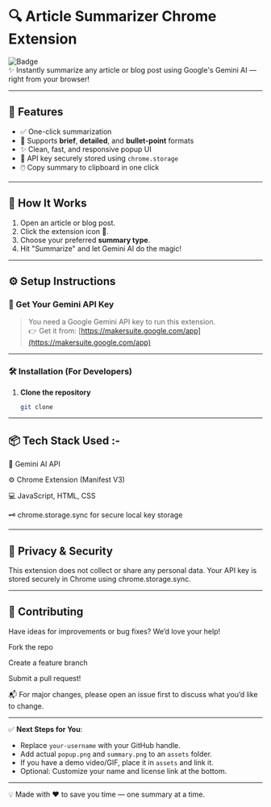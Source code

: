 # 🔍 Article Summarizer Chrome Extension

![Badge](https://img.shields.io/badge/Powered%20By-Gemini%20AI-ffb400?style=flat-square)  
✨ Instantly summarize any article or blog post using Google's Gemini AI — right from your browser!

---

## 🚀 Features

- ✅ One-click summarization
- 🎯 Supports **brief**, **detailed**, and **bullet-point** formats
- ✨ Clean, fast, and responsive popup UI
- 🔐 API key securely stored using `chrome.storage`
- 🖱️ Copy summary to clipboard in one click

---

## 🧠 How It Works

1. Open an article or blog post.
2. Click the extension icon 🧩.
3. Choose your preferred **summary type**.
4. Hit "Summarize" and let Gemini AI do the magic!

---

## ⚙️ Setup Instructions

### 🔑 Get Your Gemini API Key

> You need a Google Gemini API key to run this extension.  
> 👉 Get it from: [https://makersuite.google.com/app](https://makersuite.google.com/app)

---

### 🛠️ Installation (For Developers)

1. **Clone the repository**
   ```bash
   git clone 


---

📦 Tech Stack Used :-
---

🧠 Gemini AI API

⚙️ Chrome Extension (Manifest V3)

💻 JavaScript, HTML, CSS

🗝️ chrome.storage.sync for secure local key storage

---
🔐 Privacy & Security
---
This extension does not collect or share any personal data.
Your API key is stored securely in Chrome using chrome.storage.sync.

---
🙌 Contributing
---
Have ideas for improvements or bug fixes? We’d love your help!

Fork the repo

Create a feature branch

Submit a pull request!

📬 For major changes, please open an issue first to discuss what you’d like to change.


---

✅ **Next Steps for You**:
- Replace `your-username` with your GitHub handle.
- Add actual `popup.png` and `summary.png` to an `assets` folder.
- If you have a demo video/GIF, place it in `assets` and link it.
- Optional: Customize your name and license link at the bottom.

---

💡 Made with ❤️ to save you time — one summary at a time.
